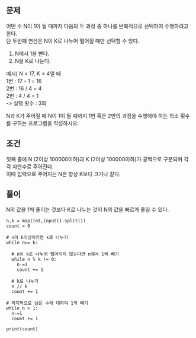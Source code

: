 ## 문제  
어떤 수 N이 1이 될 때까지 다음의 두 과정 중 하나를 반복적으로 선택하여 수행하려고 한다.  
단 두번째 연산은 N이 K로 나누어 떨어질 때만 선택할 수 있다.  
1. N에서 1을 뺀다.
2. N을 K로 나눈다.

예시) N = 17, K = 4일 때  
1번 : 17 - 1 = 16  
2번 : 16 / 4 = 4  
2번 : 4 / 4 = 1  
-> 실행 횟수 : 3회  

N과 K가 주어질 때 N이 1이 될 때까지 1번 혹은 2번의 과정을 수행해야 하는 최소 횟수를 구하는 프로그램을 작성하시오.  

## 조건
첫째 줄에 N (2이상 100000이하)과 K (2이상 100000이하)가 공백으로 구분되며 각각 자연수로 주어진다.  
이때 입력으로 주어지는 N은 항상 K보다 크거나 같다.  

## 풀이  
N의 값을 1씩 줄이는 것보다 K로 나누는 것이 N의 값을 빠르게 줄일 수 있다.  

```
n,k = map(int,input().split())
count = 0

# n이 k이상이라면 k로 나누기
while n>= k:

  # n이 k로 나누어 떨어지지 않는다면 n에서 1씩 빼기
  while n % k != 0:
    n-=1
    count += 1
    
  # k로 나누기
  n // k
  count += 1

# 마지막으로 남은 수에 대하여 1씩 빼기
while n > 1:
  n-=1
  count += 1
 
print(count)
```
